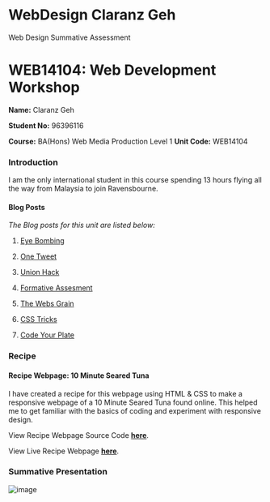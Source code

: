 # WebDesign Claranz Geh
Web Design Summative Assessment 
# WEB14104: Web Development Workshop

**Name:** Claranz Geh

**Student No:** 96396116

**Course:** BA(Hons) Web Media Production Level 1
**Unit Code:** WEB14104


### Introduction
I am the only international student in this course spending 13 hours flying all the way from Malaysia to join Ravensbourne.  


#### Blog Posts


*The Blog posts for this unit are listed below:*


1. [Eye Bombing](http://fourthfloor.raveweb.net/cgeh/2016/10/08/eye-bombing-project/)

2. [One Tweet](http://fourthfloor.raveweb.net/cgeh/2016/10/24/one-tweet-project/)

3. [Union Hack](http://fourthfloor.raveweb.net/cgeh/2016/11/07/union-hack/)

4. [Formative Assesment](http://fourthfloor.raveweb.net/cgeh/2016/11/13/mini-lessons/)

5. [The Webs Grain](http://fourthfloor.raveweb.net/cgeh/2016/11/26/the-webs-grain/)

6. [CSS Tricks](http://fourthfloor.raveweb.net/cgeh/2016/12/03/css-tricks/)

7. [Code Your Plate](http://fourthfloor.raveweb.net/cgeh/2016/12/03/code-in-your-plate/)

### Recipe

#### Recipe Webpage: 10 Minute Seared Tuna

I have created a recipe for this webpage using HTML & CSS to make a responsive webpage of a 10 Minute Seared Tuna found online. This helped me to get familiar with the basics of coding and experiment with responsive design.

View Recipe Webpage Source Code **[here](https://github.com/globaltrashchic/My-Own-Recipe)**.

View Live Recipe Webpage **[here](https://thimble.mozilla.org/en-US/user/globaltrashchic/614743)**.

### Summative Presentation

![image](http://wisuella.tumblr.com/image/22189484716)

